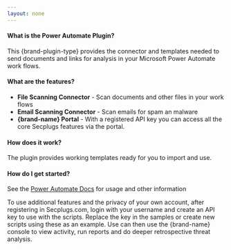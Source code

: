 ```yaml
---
layout: none
---
```

#### What is the Power Automate Plugin?

This {brand-plugin-type} provides the connector and templates needed to send documents and  links for analysis in your Microsoft Power Automate work flows.

#### What are the features?

- __File Scanning Connector__ - Scan documents and other files in your work flows
- __Email Scanning Connector__ - Scan emails for spam an malware
- __{brand-name} Portal__ - With a registered API key you can access all the core Secplugs features via the portal.

#### How does it work?

The plugin provides working templates ready for you to import and use.

#### How do I get started?

See the [Power Automate Docs](https://{brand-root-domain}/index.php/docs?plugin=plugin-secplugs-plugins-power-automate) for usage and other information

To use additional features and the privacy of your own account, after registering in Secplugs.com, login with your username and create an API key to use with the scripts. 
Replace the key in the samples or create new scripts using these as an example.
Use can then use the {brand-name} console to view activity, run reports and do deeper retrospective threat analysis.

